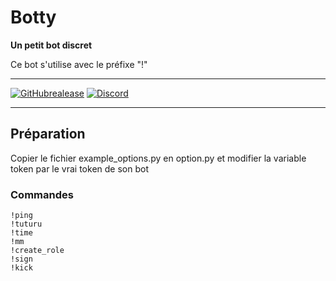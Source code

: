 # Botty

**Un petit bot discret**

Ce bot s'utilise avec le préfixe "!"

---

[![GitHubrealease](https://img.shields.io/github/release/Easyghost195/botty.svg?colorB=blue&style=flat)](https://github.com/Easyghost195/botty)
[![Discord](https://discordapp.com/api/guilds/129489631539494912/widget.png?style=shield)](https://discordapp.com/api/oauth2/authorize?client_id=373909446755090434&permissions=8&scope=bot)

---
## Préparation

Copier le fichier example_options.py en option.py et modifier la variable token par le vrai token de son bot

### Commandes

```
!ping
!tuturu
!time
!mm
!create_role
!sign
!kick
```

